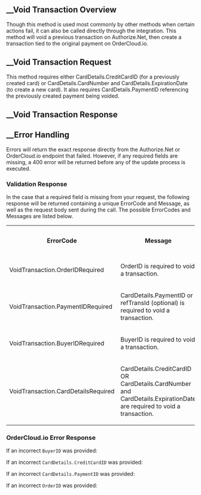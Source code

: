 

##  __Void Transaction Overview

Though this method is used most commonly by other methods when certain actions
fail, it can also be called directly through the integration. This method will
void a previous transaction on Authorize.Net, then create a transaction tied
to the original payment on OrderCloud.io.

##  __Void Transaction Request

This method requires either CardDetails.CreditCardID (for a previously created
card) or CardDetails.CardNumber and CardDetails.ExpirationDate (to create a
new card). It also requires CardDetails.PaymentID referencing the previously
created payment being voided.

##  __Void Transaction Response

##  __Error Handling

Errors will return the exact response directly from the Authorize.Net or
OrderCloud.io endpoint that failed. However, if any required fields are
missing, a 400 error will be returned before any of the update process is
executed.

### Validation Response

In the case that a required field is missing from your request, the following
response will be returned containing a unique ErrorCode and Message, as well
as the request body sent during the call. The possible ErrorCodes and Messages
are listed below.  
  

<table>  
<tr>  
<th>

ErrorCode

</th>  
<th>

Message

</th>  
<th>

Status Code

</th> </tr>  
<tr>  
<td>

VoidTransaction.OrderIDRequired

</td>  
<td>

OrderID is required to void a transaction.

</td>  
<td>

400

</td> </tr>  
<tr>  
<td>

VoidTransaction.PaymentIDRequired

</td>  
<td>

CardDetails.PaymentID or refTransId (optional) is required to void a
transaction.

</td>  
<td>

400

</td> </tr>  
<tr>  
<td>

VoidTransaction.BuyerIDRequired

</td>  
<td>

BuyerID is required to void a transaction.

</td>  
<td>

400

</td> </tr>  
<tr>  
<td>

VoidTransaction.CardDetailsRequired

</td>  
<td>

CardDetails.CreditCardID OR CardDetails.CardNumber and
CardDetails.ExpirationDate are required to void a transaction.

</td>  
<td>

400

</td> </tr> </table>

### OrderCloud.io Error Response

If an incorrect `BuyerID` was provided:

If an incorrect `CardDetails.CreditCardID` was provided:

If an incorrect `CardDetails.PaymentID` was provided:

If an incorrect `OrderID` was provided:

